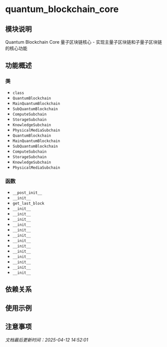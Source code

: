 # quantum_blockchain_core

## 模块说明
Quantum Blockchain Core
量子区块链核心 - 实现主量子区块链和子量子区块链的核心功能

## 功能概述

### 类

- `class`
- `QuantumBlockchain`
- `MainQuantumBlockchain`
- `SubQuantumBlockchain`
- `ComputeSubchain`
- `StorageSubchain`
- `KnowledgeSubchain`
- `PhysicalMediaSubchain`
- `QuantumBlockchain`
- `MainQuantumBlockchain`
- `SubQuantumBlockchain`
- `ComputeSubchain`
- `StorageSubchain`
- `KnowledgeSubchain`
- `PhysicalMediaSubchain`

### 函数

- `__post_init__`
- `__init__`
- `get_last_block`
- `__init__`
- `__init__`
- `__init__`
- `__init__`
- `__init__`
- `__init__`
- `__init__`
- `__init__`
- `__init__`
- `__init__`
- `__init__`
- `__init__`
- `__init__`

## 依赖关系

## 使用示例

## 注意事项

*文档最后更新时间：2025-04-12 14:52:01*